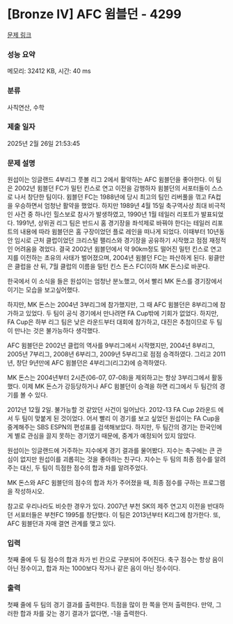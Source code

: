 # [Bronze IV] AFC 윔블던 - 4299 

[문제 링크](https://www.acmicpc.net/problem/4299) 

### 성능 요약

메모리: 32412 KB, 시간: 40 ms

### 분류

사칙연산, 수학

### 제출 일자

2025년 2월 26일 21:53:45

### 문제 설명

<p>원섭이는 잉글랜드 4부리그 풋볼 리그 2에서 활약하는 AFC 윔블던을 좋아한다. 이 팀은 2002년 윔블던 FC가 밀턴 킨스로 연고 이전을 감행하자 윔블던의 서포터들이 스스로 나서 창단한 팀이다. 윔블던 FC는 1988년에 당시 최고의 팀인 리버풀을 꺾고 FA컵을 우승하면서 엄청난 활약을 했었다. 하지만 1989년 4월 15일 축구역사상 최대 비극적인 사건 중 하나인 힐스보로 참사가 발생하였고, 1990년 1월 테일러 리포트가 발표되었다. 1991년, 상위권 리그 팀은 반드시 홈 경기장을 좌석제로 바꿔야 한다는 테일러 리포트의 내용에 따라 윔블던은 홈 구장이었던 플로 레인을 떠나게 되었다. 이때부터 10년동안 임시로 근처 클럽이었던 크리스털 팰리스와 경기장을 공유하기 시작했고 점점 재정적인 어려움을 겪었다. 결국 2002년 윔블던에서 약 90km정도 떨어진 밀턴 킨스로 연고지를 이전하는 초유의 사태가 벌어졌으며, 2004년 윔블던 FC는 파산하게 된다. 윙클만은 클럽을 산 뒤, 7월 클럽의 이름을 밀턴 킨스 돈스 FC(이하 MK 돈스)로 바꾼다.</p>

<p>한국에서 이 소식을 들은 원섭이는 엄청난 분노했고, 어서 빨리 MK 돈스를 경기장에서 이기는 모습을 보고싶어했다.</p>

<p>하지만, MK 돈스는 2004년 3부리그에 참가했지만, 그 때 AFC 윔블던은 8부리그에 참가하고 있었다. 두 팀이 공식 경기에서 만나려면 FA Cup밖에 기회가 없었다. 하지만, FA Cup은 하부 리그 팀은 낮은 라운드부터 대회에 참가하고, 대진은 추첨이므로 두 팀이 만나는 것은 불가능하다 생각했다.</p>

<p>AFC 윔블던은 2002년 클럽의 역사를 9부리그에서 시작했지만, 2004년 8부리그, 2005년 7부리그, 2008년 6부리그, 2009년 5부리그로 점점 승격하였다. 그리고 2011년, 창단 9년만에 AFC 윔블던은 4부리그(리그2)에 승격하였다.</p>

<p>MK 돈스는 2004년부터 2시즌(06-07, 07-08)을 제외하고는 항상 3부리그에서 활동했다. 이제 MK 돈스가 강등당하거나 AFC 윔블던이 승격을 하면 리그에서 두 팀간의 경기를 볼 수 있다.</p>

<p>2012년 12월 2일. 불가능할 것 같았던 사건이 일어났다. 2012-13 FA Cup 2라운드 에서 두 팀이 맞붙게 된 것이었다. 어서 빨리 이 경기를 보고 싶었던 원섭이는 FA Cup을 중계해주는 SBS ESPN의 편성표를 검색해보았다. 하지만, 두 팀간의 경기는 한국인에게 별로 관심을 끌지 못하는 경기였기 때문에, 중계가 예정되어 있지 않았다.</p>

<p>원섭이는 잉글랜드에 거주하는 지수에게 경기 결과를 물어봤다. 지수는 축구에는 큰 관심이 없지만 원섭이를 괴롭히는 것을 좋아하는 친구다. 지수는 두 팀의 최종 점수를 알려주는 대신, 두 팀이 득점한 점수의 합과 차를 알려주었다.</p>

<p>MK 돈스와 AFC 윔블던의 점수의 합과 차가 주어졌을 때, 최종 점수를 구하는 프로그램을 작성하시오.</p>

<p>참고로 우리나라도 비슷한 경우가 있다. 2007년 부천 SK의 제주 연고지 이전을 반대하던 서포터들은 부천FC 1995를 창단했다. 이 팀은 2013년부터 K리그에 참가한다. 또, AFC 윔블던과 자매 결연 관계를 맺고 있다.</p>

### 입력 

 <p>첫째 줄에 두 팀 점수의 합과 차가 빈 칸으로 구분되어 주어진다. 축구 점수는 항상 음이 아닌 정수이고, 합과 차는 1000보다 작거나 같은 음이 아닌 정수이다.</p>

### 출력 

 <p>첫째 줄에 두 팀의 경기 결과를 출력한다. 득점을 많이 한 쪽을 먼저 출력한다. 만약, 그러한 합과 차를 갖는 경기 결과가 없다면, -1을 출력한다.</p>

